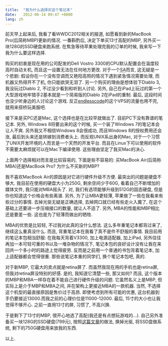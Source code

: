 ```yaml
---
title:  "我为什么选择买这个笔记本"
date:   2012-06-14 09:47 +0800
lang: zh
---
```


前天早上起来后, 我看了看WWDC2012相关的报道, 如愿看到新的MacBook Pro(后简称MBP)更新的情况. 一番斟酌后, 决定下单买13寸高配的MBP, 另外买一块128G的SSD硬盘来跑系统. 在焦急等待苹果处理完我的订单的时候, 我来写一下我为什么要这样选择.

购买的初衷是现在用的公司配发的Dell Vostro 3300的CPU默认配置会在温度较高时自动关机, 而且这一设置无法在任何地方更改. 对于一个<abbr title="System Administrator">SA</abbr>而言, 这无疑是一个悲剧: 假设你在一个没有空调而又艳阳高照的情况下遇到紧急情况需要处理, 而机器又热得开不了机, 你只能欲哭无泪了. 另一个购买的理由是想体验下Diablo 3, 我没玩过Diablo 2, 不过没少看到和听到人讨论. 另外, 自己在iPad上玩过的第一个大型游戏地牢猎手2基本就是一个简易版的Diablo 2在iPad的重制. 最后, 这段时间也没少听身边的人讨论这个游戏. 反正[endlesscode](http://endlesscode.com/)的这个VPS的流量也用不完, 就用来搭桥玩美服吧.

接下来是买PC还是Mac, 这个选择也是在比较早就做出了. 目前PC下没有靠谱的笔记本. 另外, Windows 8将要出来的这个时候, 买一个装了Windows 7的笔记本会让人不爽. 另外我又不相信Windows 8会很成功, 而且Windows 8的授权费用还会涨, 最后到头来还是转嫁到消费者头上. 而反观UNIX系出身的Mac, 对于一个习惯了UNIX开发环境的人而言是一个天然的开发平台. 而且在Linux下可以使用的软件不需要太麻烦就可以在Mac下编译使用. 这些理由坚定了我买Mac的决心.

上面两个选择相对而言是比较容易的, 下面是些不容易的: 买MacBook Air(后简称MBA)还是MacBook Pro? 为什么不买新的MBP?

我不喜欢MacBook Air的原因是对它进行硬件升级不方便. 最突出的问题是硬盘不够大. 我目前在使用的硬盘大小为250G, 剩余空间少于60G, 看着自己不断增加的媒体文件, 我只能对MBA摇头了. 对, 我们有选项能够升级到512G的固态硬盘, 但是你也知道这个价格会有些离谱. 另外, 为了让MBA更轻薄, 苹果做了一些在我看来有些过分的事情. 去掉光驱无疑是正确选择, 去掉网口就已经有些走火入魔了, 在这个基础上还要进一步压缩接口的数量, 就让人不适了. 另外, MBA的性能和MBP相比还是要差一些. 这也是为了轻薄而做出的牺牲.

MBA的优势是比较轻, 不过我对此真的没什么想法. 这么多年重笔记本都背过来了, 继续这么重真没什么. 而且, 背重笔记本在我看了真不是件不舒服的事情. 我目前用的笔记本包相当舒服: 在我每天背着V3300, 加上电源适配器, 加上iPad, 另外往往再加一本可轻可重的书以及一堆杂物的情况下, 笔记本包的良好设计没有让我在来回共一个多小时的路途上觉得疲劳. 反而是之前用一个普通的书包背着笔记本, 加上适配器都会觉得很重. 那些说笔记本重的同学们, 换个笔记本包吧, 真的.

对于新MBP, 它最大的卖点就是retina屏了. 而虽然我现在用的手机也是retina屏, 但我对retina屏没特别的好感. 是的, 我知道它清楚一些, 那又如何? 而且, 这个版本的MBP和MBA一样存在着不能自己进行硬件升级的问题. 它虽然名义上是MBP, 但实际上是介于MBP和MBA之间, 并在架构上更接近MBA的一款机器. 当然, 不选择这个机型的最直接原因是售价过于高昂. 即使考虑到所有可能的优惠, 这台机器到手仍要接近13000.而我之前的心理价位是11000-12000. 最后, 15寸的大小也让我觉得不够开心. 之前一直用13寸的屏, 习惯了, 不高兴换.

于是剩下了13寸的MBP, 很开心地选了高配(我还是有点想玩游戏的...). 自己另外准备买一块128G的SSD硬盘(799元), 按照[这篇文章](http://www.guomii.com/posts/27398)的做法, 换掉光驱, 将SSD盘做系统, 剩下的750G硬盘用来放我的东西.

以上.
